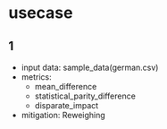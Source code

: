 # usecase
## 1
* input data: sample_data(german.csv)
* metrics:
  - mean_difference
  - statistical_parity_difference
  - disparate_impact
* mitigation: Reweighing